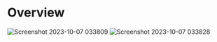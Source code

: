 # Overview

![Screenshot 2023-10-07 033809](https://github.com/Pradhyumna789/Counter_Timer_JS/assets/45138354/a6726970-0595-493e-b52a-f88aeb70d6b8) ![Screenshot 2023-10-07 033828](https://github.com/Pradhyumna789/Counter_Timer_JS/assets/45138354/93aa7fe6-2ed2-4a9c-83d6-690346952f46)
